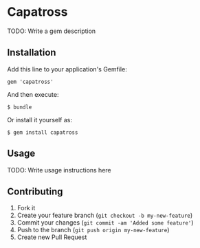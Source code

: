 # Capatross

TODO: Write a gem description

## Installation

Add this line to your application's Gemfile:

    gem 'capatross'

And then execute:

    $ bundle

Or install it yourself as:

    $ gem install capatross

## Usage

TODO: Write usage instructions here

## Contributing

1. Fork it
2. Create your feature branch (`git checkout -b my-new-feature`)
3. Commit your changes (`git commit -am 'Added some feature'`)
4. Push to the branch (`git push origin my-new-feature`)
5. Create new Pull Request
